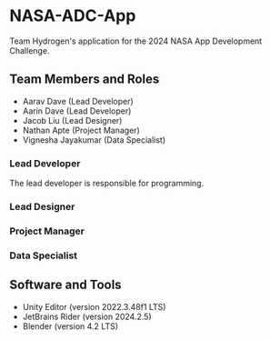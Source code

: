# NASA-ADC-App
Team Hydrogen's application for the 2024 NASA App Development Challenge.

## Team Members and Roles
- Aarav Dave (Lead Developer)
- Aarin Dave (Lead Developer)
- Jacob Liu (Lead Designer)
- Nathan Apte (Project Manager)
- Vignesha Jayakumar (Data Specialist)

### Lead Developer
The lead developer is responsible for programming.

### Lead Designer

### Project Manager

### Data Specialist

## Software and Tools
- Unity Editor (version 2022.3.48f1 LTS)
- JetBrains Rider (version 2024.2.5)
- Blender (version 4.2 LTS)
